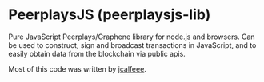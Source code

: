 # PeerplaysJS (peerplaysjs-lib)

Pure JavaScript Peerplays/Graphene library for node.js and browsers. Can be used to construct, sign and broadcast transactions in JavaScript, and to easily obtain data from the blockchain via public apis.

Most of this code was written by [jcalfeee](https://github.com/jcalfee).
